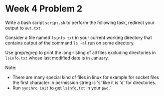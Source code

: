 # Week 4 Problem 2

Write a bash script ` script.sh ` to perform the following task, redirect your output to ` out.txt `.

Consider a file named ` lsinfo.txt ` in your current working directory that contains output of the command ` ls -al ` run on some directory.

Use grep/egrep to print the long-listing of all files excluding directories in ` lsinfo.txt ` whose last modified date is in January.

Note:
- There are many special kind of files in linux for example for socket files the first character in permission string is 's' like it is 'd' for directories.
- Run ` synchro init ` to get ` lsinfo.txt ` in your ` pwd `.`